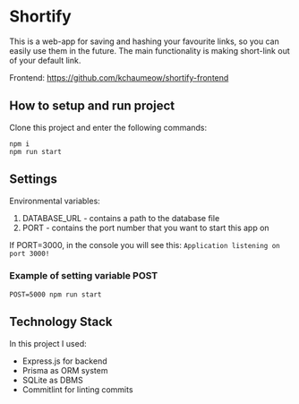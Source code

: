 # Shortify
This is a web-app for saving and hashing your favourite links, so you can easily use them in the future. The main functionality is making short-link out of your default link.

Frontend: https://github.com/kchaumeow/shortify-frontend
## How to setup and run project
Clone this project and enter the following commands: 
```
npm i
npm run start
```
## Settings
Environmental variables:
  1. DATABASE_URL - contains a path to the database file
  2. PORT - contains the port number that you want to start this app on

If PORT=3000, in the console you will see this: `Application listening on port 3000!`
### Example of setting variable POST
```
POST=5000 npm run start
```
## Technology Stack
In this project I used:
  + Express.js for backend
  + Prisma as ORM system
  + SQLite as DBMS
  + Commitlint for linting commits
